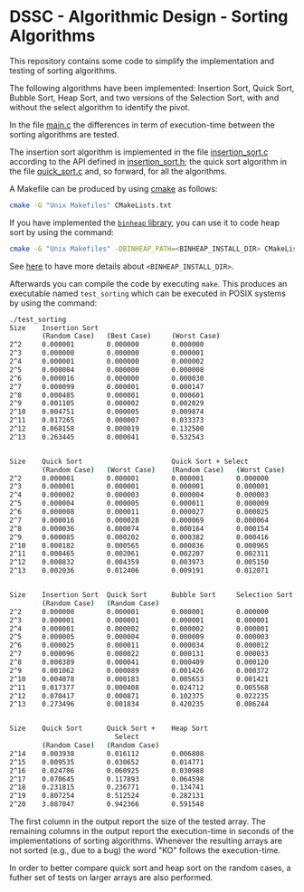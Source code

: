 # DSSC - Algorithmic Design - Sorting Algorithms
This repository contains some code to simplify the implementation and testing of sorting algorithms.

The following algorithms have been implemented: Insertion Sort, Quick Sort, Bubble Sort,  Heap Sort, and two versions of the Selection Sort, with and without the select algorithm to identify the pivot. 

In the file [main.c](src/main.c) the differences in term of execution-time between the sorting algorithms are tested.

The insertion sort algorithm is implemented in the file [insertion_sort.c](src/insertion_sort.c) according to the API defined in [insertion_sort.h](src/insertion_sort.h); the quick sort algorithm in the file [quick_sort.c](src/quick_sort.c) and, so forward, for all the algorithms.


A Makefile can be produced by using [cmake](https://cmake.org/) as follows:
```bash
cmake -G "Unix Makefiles" CMakeLists.txt
```
If you have implemented the [`binheap` library](https://github.com/albertocasagrande/AD_bin_heaps), you can use it to code heap sort by using the command:
```bash
cmake -G "Unix Makefiles" -DBINHEAP_PATH=<BINHEAP_INSTALL_DIR> CMakeLists.txt
```
See [here](https://github.com/albertocasagrande/AD_bin_heaps) to have more details about `<BINHEAP_INSTALL_DIR>`.

Afterwards you can compile the code by executing `make`. This produces an executable named `test_sorting` which can be executed in POSIX systems by using the command:
```bash
./test_sorting
Size    Insertion Sort                          
        (Random Case)   (Best Case)     (Worst Case)
2^2     0.000001        0.000000        0.000000
2^3     0.000000        0.000000        0.000001
2^4     0.000001        0.000000        0.000002
2^5     0.000004        0.000000        0.000008
2^6     0.000016        0.000000        0.000030
2^7     0.000099        0.000001        0.000147
2^8     0.000485        0.000001        0.000601
2^9     0.001105        0.000002        0.002029
2^10    0.004751        0.000005        0.009874
2^11    0.017265        0.000007        0.033373
2^12    0.068158        0.000019        0.132500
2^13    0.263445        0.000041        0.532543


Size    Quick Sort                      Quick Sort + Select
        (Random Case)   (Worst Case)    (Random Case)   (Worst Case)
2^2     0.000001        0.000001        0.000001        0.000000
2^3     0.000001        0.000001        0.000001        0.000001
2^4     0.000002        0.000003        0.000004        0.000003
2^5     0.000004        0.000005        0.000011        0.000009
2^6     0.000008        0.000011        0.000027        0.000025
2^7     0.000016        0.000028        0.000069        0.000064
2^8     0.000036        0.000074        0.000164        0.000154
2^9     0.000085        0.000202        0.000382        0.000416
2^10    0.000182        0.000565        0.000836        0.000965
2^11    0.000465        0.002061        0.002207        0.002311
2^12    0.000832        0.004359        0.003973        0.005150
2^13    0.002036        0.012406        0.009191        0.012071


Size    Insertion Sort  Quick Sort      Bubble Sort     Selection Sort  Heap Sort
        (Random Case)   (Random Case)
2^2     0.000000        0.000001        0.000001        0.000000        0.000002
2^3     0.000001        0.000001        0.000001        0.000001        0.000002
2^4     0.000001        0.000002        0.000002        0.000001        0.000003
2^5     0.000005        0.000004        0.000009        0.000003        0.000006
2^6     0.000025        0.000011        0.000034        0.000012        0.000015
2^7     0.000096        0.000022        0.000131        0.000033        0.000034
2^8     0.000389        0.000041        0.000409        0.000120        0.000068
2^9     0.001062        0.000089        0.001426        0.000372        0.000134
2^10    0.004078        0.000183        0.005653        0.001421        0.000321
2^11    0.017377        0.000408        0.024712        0.005568        0.000680
2^12    0.070417        0.000871        0.102375        0.022235        0.001476
2^13    0.273496        0.001834        0.420235        0.086244        0.003159


Size    Quick Sort      Quick Sort +    Heap Sort
                          Select
        (Random Case)   (Random Case)
2^14    0.003938        0.016112        0.006808
2^15    0.009535        0.030652        0.014771
2^16    0.024786        0.060925        0.030988
2^17    0.070645        0.117893        0.064598
2^18    0.231815        0.236771        0.134741
2^19    0.807254        0.512524        0.282131
2^20    3.087047        0.942366        0.591548
```

The first column in the output report the size of the tested array. The remaining columns in the output report the execution-time in seconds of the implementations of sorting algorithms. Whenever the resulting arrays are not sorted (e.g., due to a bug) the word "KO" follows the execution-time.

In order to better compare quick sort and heap sort on the random cases, a futher set of tests on larger arrays are also performed.
